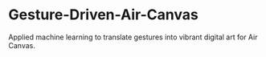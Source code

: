 # Gesture-Driven-Air-Canvas
Applied machine learning to translate gestures into vibrant digital art for Air Canvas.
